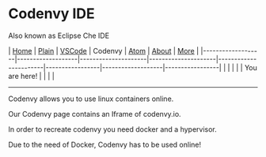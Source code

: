 # Codenvy IDE

Also known as Eclipse Che IDE

| [Home](README.md) | [Plain](PLAIN.md) | [VSCode](VSCODE.md) | Codenvy | [Atom](ATOM.md) | [About](ABOUT.md) | [More](MORE.md) |
|-------------------|-------------------|---------------------|---------------------|-----------------------|-----------------|-------------------|-----------------|
|                   |                   |                     |                     | You are here!         |                 |                   |                 |

---

Codenvy allows you to use linux containers online.

Our Codenvy page contains an Iframe of codenvy.io.

In order to recreate codenvy you need docker and a hypervisor.

Due to the need of Docker, Codenvy has to be used online!

